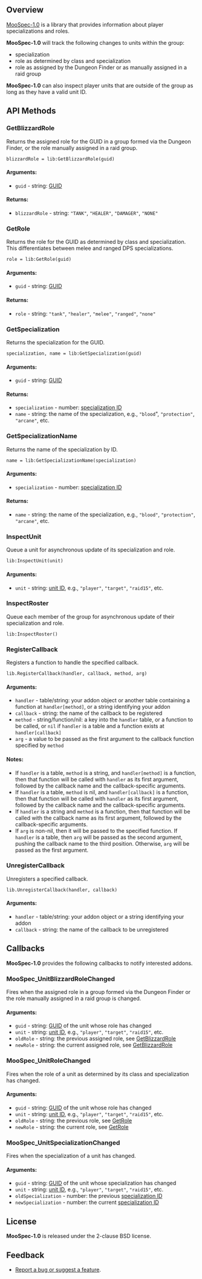 Overview
--------

[MooSpec-1.0][project] is a library that provides information about player specializations and roles.

__MooSpec-1.0__ will track the following changes to units within the group:

* specialization
* role as determined by class and specialization
* role as assigned by the Dungeon Finder or as manually assigned in a raid group

__MooSpec-1.0__ can also inspect player units that are outside of the group as long as they have a valid unit ID.


API Methods
-----------

### GetBlizzardRole

Returns the assigned role for the GUID in a group formed via the Dungeon Finder, or the role manually assigned in a raid group.

    blizzardRole = lib:GetBlizzardRole(guid)

#### Arguments:

* `guid` - string: [GUID][]

#### Returns:

* `blizzardRole` - string: `"TANK"`, `"HEALER"`, `"DAMAGER"`, `"NONE"`

### GetRole

Returns the role for the GUID as determined by class and specialization.  This differentiates between melee and ranged DPS specializations.

    role = lib:GetRole(guid)

#### Arguments:

* `guid` - string: [GUID][]

#### Returns:

* `role` - string: `"tank"`, `"healer"`, `"melee"`, `"ranged"`, `"none"`

### GetSpecialization

Returns the specialization for the GUID.

    specialization, name = lib:GetSpecialization(guid)

#### Arguments:

* `guid` - string: [GUID][]

#### Returns:

* `specialization` - number: [specialization ID][]
* `name` - string: the name of the specialization, e.g., `"blood`", `"protection"`, `"arcane"`, etc.

### GetSpecializationName

Returns the name of the specialization by ID.

    name = lib:GetSpecializationName(specialization)

#### Arguments:

* `specialization` - number: [specialization ID][]

#### Returns:

* `name` - string: the name of the specialization, e.g., `"blood"`, `"protection"`, `"arcane"`, etc.

### InspectUnit

Queue a unit for asynchronous update of its specialization and role.

    lib:InspectUnit(unit)

#### Arguments:

* `unit` - string: [unit ID][], e.g., `"player"`, `"target"`, `"raid15"`, etc.

### InspectRoster

Queue each member of the group for asynchronous update of their specialization and role.

    lib:InspectRoster()

### RegisterCallback

Registers a function to handle the specified callback.

    lib.RegisterCallback(handler, callback, method, arg)

#### Arguments:

* `handler` - table/string: your addon object or another table containing a function at `handler[method]`, or a string identifying your addon
* `callback` - string: the name of the callback to be registered
* `method` - string/function/nil: a key into the `handler` table, or a function to be called, or `nil` if `handler` is a table and a function exists at `handler[callback]`
* `arg` - a value to be passed as the first argument to the callback function specified by `method`

#### Notes:

* If `handler` is a table, `method` is a string, and `handler[method]` is a function, then that function will be called with `handler` as its first argument, followed by the callback name and the callback-specific arguments.
* If `handler` is a table, `method` is nil, and `handler[callback]` is a function, then that function will be called with `handler` as its first argument, followed by the callback name and the callback-specific arguments.
* If `handler` is a string and `method` is a function, then that function will be called with the callback name as its first argument, followed by the callback-specific arguments.
* If `arg` is non-nil, then it will be passed to the specified function. If `handler` is a table, then `arg` will be passed as the second argument, pushing the callback name to the third position. Otherwise, `arg` will be passed as the first argument.

### UnregisterCallback

Unregisters a specified callback.

    lib.UnregisterCallback(handler, callback)

#### Arguments:

* `handler` - table/string: your addon object or a string identifying your addon
* `callback` - string: the name of the callback to be unregistered


Callbacks
---------

__MooSpec-1.0__ provides the following callbacks to notify interested addons.

### MooSpec_UnitBlizzardRoleChanged

Fires when the assigned role in a group formed via the Dungeon Finder or the role manually assigned in a raid group is changed.

#### Arguments:

* `guid` - string: [GUID][] of the unit whose role has changed
* `unit` - string: [unit ID], e.g., `"player"`, `"target"`, `"raid15"`, etc.
* `oldRole` - string: the previous assigned role, see [GetBlizzardRole](#getblizzardrole)
* `newRole` - string: the current assigned role, see [GetBlizzardRole](#getblizzardrole)

### MooSpec_UnitRoleChanged

Fires when the role of a unit as determined by its class and specialization has changed.

#### Arguments:

* `guid` - string: [GUID][] of the unit whose role has changed
* `unit` - string: [unit ID], e.g., `"player"`, `"target"`, `"raid15"`, etc.
* `oldRole` - string: the previous role, see [GetRole](#getrole)
* `newRole` - string: the current role, see [GetRole](#getrole)

### MooSpec_UnitSpecializationChanged

Fires when the specialization of a unit has changed.

#### Arguments:

* `guid` - string: [GUID][] of the unit whose specialization has changed
* `unit` - string: [unit ID], e.g., `"player"`, `"target"`, `"raid15"`, etc.
* `oldSpecialization` - number: the previous [specialization ID][]
* `newSpecialization` - number: the current [specialization ID][]

License
-------
__MooSpec-1.0__ is released under the 2-clause BSD license.


Feedback
--------

+ [Report a bug or suggest a feature][project-issue-tracker].

  [project]: https://www.github.com/ultijlam/moospec-1-0
  [project-issue-tracker]: https://github.com/ultijlam/moospec-1-0/issues
  [GUID]: https://wow.gamepedia.org/GUID
  [specialization ID]: https://wow.gamepedia.com/API_GetInspectSpecialization
  [unit ID]: https://wow.gamepedia.com/UnitId